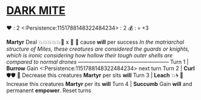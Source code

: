 # [__**DARK MITE**__](<https://www.youtube.com/watch?v=vKDQNGDOdE4>)
❤️ : 2
<:Persistence:1151788148322484234> : 2
💰 : :skull:  +3

**Martyr** Deal 💥💥💥💥💥🎯 x :busts_in_silhouette: 🔀 cause __will__ per success
*In the matriarchal structure of Mites, these creatures are considered the guards or knights, which is ironic considering how hollow their tough outer shells are compared to normal drones*
—————————————————
Turn 1  | **Burrow** Gain <:Persistence:1151788148322484234> next turn
Turn 2 | **Curl**  🛡️🛡️ 🔀 Decrease this creatures **Martyr** per sits __will__
Turn 3 | **Leach** 💥🌀 🔀 Increase this creatures **Martyr** per its __will__
Turn 4 | **Succumb** Gain __will__ and permanent __empower__. Reset turns

